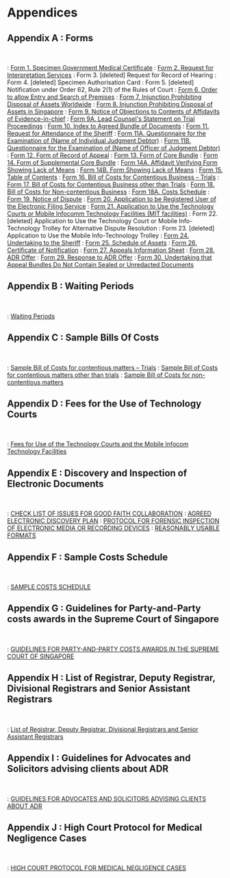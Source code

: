 # Appendices

## Appendix A : Forms
&nbsp;

: <a href="/downloads/Appendix_A/Form_01.pdf" download>Form 1. Specimen Government Medical Certificate</a>
: <a href="/downloads/Appendix_A/Form_01.pdf" download>Form 2. Request for Interpretation Services</a>
: Form 3. [deleted] Request for Record of Hearing
: Form 4. [deleted] Specimen Authorisation Card
: Form 5. [deleted] Notification under Order 62, Rule 2(1) of the Rules of Court
: <a href="/downloads/Appendix_A/Form_06.pdf" download>Form 6. Order to allow Entry and Search of Premises</a>
: <a href="/downloads/Appendix_A/Form_07.pdf" download>Form 7. Injunction Prohibiting Disposal of Assets Worldwide</a>
: <a href="/downloads/Appendix_A/Form_08.pdf" download>Form 8. Injunction Prohibiting Disposal of Assets in Singapore</a>
: <a href="/downloads/Appendix_A/Form_09.pdf" download>Form 9. Notice of Objections to Contents of Affidavits of Evidence-in-chief</a>
: <a href="/downloads/Appendix_A/Form_09a.pdf" download>Form 9A. Lead Counsel's Statement on Trial Proceedings</a>
: <a href="/downloads/Appendix_A/Form_10.pdf" download>Form 10. Index to Agreed Bundle of Documents</a>
: <a href="/downloads/Appendix_A/Form_11.pdf" download>Form 11. Request for Attendance of the Sheriff</a>
: <a href="/downloads/Appendix_A/Form_11a.pdf" download>Form 11A. Questionnaire for the Examination of (Name of Individual Judgment Debtor)</a>
: <a href="/downloads/Appendix_A/Form_11b.pdf" download>Form 11B. Questionnaire for the Examination of (Name of Officer of Judgment Debtor)</a>
: <a href="/downloads/Appendix_A/Form_12.pdf" download>Form 12. Form of Record of Appeal</a>
: <a href="/downloads/Appendix_A/Form_13.pdf" download>Form 13. Form of Core Bundle</a>
: <a href="/downloads/Appendix_A/Form_14.pdf" download>Form 14. Form of Supplemental Core Bundle</a>
: <a href="/downloads/Appendix_A/Form_14a.pdf" download>Form 14A. Affidavit Verifying Form Showing Lack of Means</a>
: <a href="/downloads/Appendix_A/Form_14b.pdf" download>Form 14B. Form Showing Lack of Means</a>
: <a href="/downloads/Appendix_A/Form_15.pdf" download>Form 15. Table of Contents</a>
: <a href="/downloads/Appendix_A/Form_16.pdf" download>Form 16. Bill of Costs for Contentious Business – Trials</a>
: <a href="/downloads/Appendix_A/Form_17.pdf" download>Form 17. Bill of Costs for Contentious Business other than Trials</a>
: <a href="/downloads/Appendix_A/Form_18.pdf" download>Form 18. Bill of Costs for Non-contentious Business</a>
: <a href="/downloads/Appendix_A/Form_18a.pdf" download>Form 18A. Costs Schedule</a>
: <a href="/downloads/Appendix_A/Form_19.pdf" download>Form 19. Notice of Dispute</a>
: <a href="/downloads/Appendix_A/Form_20.pdf" download>Form 20. Application to be Registered User of the Electronic Filing Service</a>
: <a href="/downloads/Appendix_A/Form_21.pdf" download>Form 21. Application to Use the Technology Courts or Mobile Infocomm Technology Facilities (MIT facilities)</a>
: Form 22. [deleted] Application to Use the Technology Court or Mobile Info-Technology Trolley for Alternative Dispute Resolution
: Form 23. [deleted] Application to Use the Mobile Info-Technology Trolley
: <a href="/downloads/Appendix_A/Form_24.pdf" download>Form 24. Undertaking to the Sheriff</a>
: <a href="/downloads/Appendix_A/Form_25.pdf" download>Form 25. Schedule of Assets</a>
: <a href="/downloads/Appendix_A/Form_26.pdf" download>Form 26. Certificate of Notification</a>
: <a href="/downloads/Appendix_A/Form_27.pdf" download>Form 27. Appeals Information Sheet</a>
: <a href="/downloads/Appendix_A/Form_28.pdf" download>Form 28. ADR Offer</a>
: <a href="/downloads/Appendix_A/Form_29.pdf" download>Form 29. Response to ADR Offer</a>
: <a href="/downloads/Appendix_A/Form_30.pdf" download>Form 30. Undertaking that Appeal Bundles Do Not Contain Sealed or Unredacted Documents</a>

## Appendix B : Waiting Periods
&nbsp;

: <a href="/downloads/Appendix_B/Appendix_B.pdf" download>Waiting Periods</a>

## Appendix C : Sample Bills Of Costs 
&nbsp;

: <a href="/downloads/Appendix_C/Appendix_C1.pdf" download>Sample Bill of Costs for contentious matters – Trials</a>
: <a href="/downloads/Appendix_C/Appendix_C2.pdf" download>Sample Bill of Costs for contentious matters other than trials</a>
: <a href="/downloads/Appendix_C/Appendix_C3.pdf" download>Sample Bill of Costs for non-contentious matters</a>

## Appendix D : Fees for the Use of Technology Courts
&nbsp;

: <a href="/downloads/Appendix_D/Appendix_D.pdf" download>Fees for Use of the Technology Courts and the Mobile Infocom Technology Facilities</a>

## Appendix E : Discovery and Inspection of Electronic Documents
&nbsp;

: <a href="/downloads/Appendix_E/Appendix_E_PART_1.pdf" download>CHECK LIST OF ISSUES FOR GOOD FAITH COLLABORATION</a>
: <a href="/downloads/Appendix_E/Appendix_E_PART_2.pdf" download>AGREED ELECTRONIC DISCOVERY PLAN</a>
: <a href="/downloads/Appendix_E/Appendix_E_PART_3.pdf" download>PROTOCOL FOR FORENSIC INSPECTION OF ELECTRONIC MEDIA OR RECORDING DEVICES</a>
: <a href="/downloads/Appendix_E/Appendix_E_PART_4.pdf" download>REASONABLY USABLE FORMATS</a>

## Appendix F : Sample Costs Schedule
&nbsp;

: <a href="/downloads/Appendix_F/APPENDIX_F.pdf" download>SAMPLE COSTS SCHEDULE</a>

## Appendix G : Guidelines for Party-and-Party costs awards in the Supreme Court of Singapore
&nbsp;

: <a href="/downloads/Appendix_G/Appendix_G.pdf" download>GUIDELINES FOR PARTY-AND-PARTY COSTS AWARDS IN THE SUPREME COURT OF SINGAPORE</a>

## Appendix H : List of Registrar, Deputy Registrar, Divisional Registrars and Senior Assistant Registrars
&nbsp;

: <a href="/downloads/Appendix_H/Appendix_H.pdf" download>List of Registrar, Deputy Registrar, Divisional Registrars and Senior Assistant Registrars</a>

## Appendix I : Guidelines for Advocates and Solicitors advising clients about ADR
&nbsp;

: <a href="/downloads/Appendix_I/Appendix_I.pdf" download>GUIDELINES FOR ADVOCATES AND SOLICITORS ADVISING CLIENTS ABOUT ADR</a>

## Appendix J : High Court Protocol for Medical Negligence Cases
&nbsp;

: <a href="/downloads/Appendix_J/APPENDIX_J.pdf" download>HIGH COURT PROTOCOL FOR MEDICAL NEGLIGENCE CASES</a>